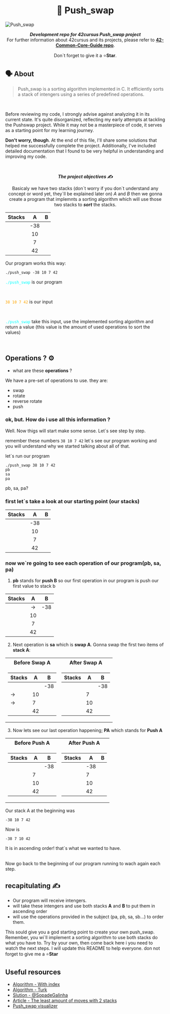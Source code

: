 <h1 align="center">
	📖 Push_swap
</h1>

![Push_swap](https://github.com/user-attachments/assets/e5de5dba-bfa2-4136-acb3-b2f0373e109a)

<p align="center">
	<b><i>Development repo for 42cursus Push_swap project</i></b><br>
	For further information about 42cursus and its projects, please refer to <a href="https://github.com/MarkosComK/42-Common-Core-Guide"><b>42-Common-Core-Guide repo</b></a>.
</p>
<p align="center">
	Don`t forget to give it a ⭐<strong>Star</strong>.
</p>

<!---
<h3 align="center">
	<a href="#%EF%B8%8F-about">About</a>
	<span> · </span>
	<a href="#-index">Index</a>
	<span> · </span>
	<a href="#%EF%B8%8F-usage">Usage</a>
	<span> · </span>
	<a href="#-testing">Testing</a>
</h3>

<div align="center">
	<img src="https://github.com/MarkosComK/42-Libft/assets/67120870/10a2a298-340e-4a67-96bd-d97716a60526">
</div>
-->

## 🗣️ About

> Push_swap is a sorting algorithm implemented in C. It efficiently sorts a stack of intengers using a series of predefined operations.

<br>
<p>
Before reviewing my code, I strongly advise against analyzing it in its current state. It's quite disorganized, reflecting my early attempts at tackling the Pushswap project. While it may not be a masterpiece of code, it serves as a starting point for my learning journey.
</p>
<p>
<strong>Don't worry, though</strong>. At the end of this file, I'll share some solutions that helped me successfully complete the project. Additionally, I've included detailed documentation that I found to be very helpful in understanding and improving my code.
</p>

<br>

<p align="center">
	<b><i>The project objectives ✍️</i></b><br>
</p>

<p align="center">
    Basicaly we have two stacks (don`t worry if you don`t understand any concept or word yet, they`ll be explained later on) <i>A</i> and <i>B</i> then we gonna create a program that implemnts a sorting algorithm which will use those two stacks to <strong><i>sort</i></strong> the stacks.
</p>

| Stacks |   A   |   B   |
| :---:  | :---: | :---: |
|        |  -38  |       |
|        |   10  |       |
|        |   7   |       |
|        |   42  |       |

<p>
    Our program works this way:
</p>

```console
./push_swap -38 10 7 42
```

<p>
    <code style="color: cyan">./push_swap</code> is our program
</p>
<br>
<p>
    <code style="color: orange">38 10 7 42</code> is our input
</p>
<br>
<p>
     <code style="color: cyan">./push_swap</code> take this input, use the implemented sorting algorithm and return a value (this value is the amount of used operations to sort the values)
</p>
<br>

## Operations ? ⚙️

- what are these <strong>operations</strong> ?

We have a pre-set of operations to use. they are:

- swap
- rotate
- reverse rotate
- push

### ok, but. How do i use all this information ?

Well. Now thigs will start make some sense. Let`s see step by step.

remember these numbers <code>38 10 7 42</code> let`s see our program working and you will understand why we started talking about all of that.

let`s run our program

```console
./push_swap 38 10 7 42
pb
sa
pa
```
pb, sa, pa?

### first let`s take a look at our starting point (our stacks)

| Stacks |   A   |   B   |
| :---:  | :---: | :---: |
|        |  -38  |       |
|        |   10  |       |
|        |   7   |       |
|        |   42  |       |

### now we`re going to see each operation of our program(pb, sa, pa)

1. <strong>pb</strong> stands for <strong>push B</strong> so our first operation in our program is push our first value to stack b

| Stacks |   A   |   B   |
| :---:  | :---: | :---: |
|        |   ->  |  -38  |
|        |   10  |       |
|        |   7   |       |
|        |   42  |       |

2. Next operation is <strong>sa</strong> which is <strong>swap A</strong>. Gonna swap the first two items of <strong>stack A</strong>:

<table>
<tr><th>Before Swap A</th><th>After Swap A</th></tr>
<tr><td>

| Stacks |   A   |   B   |
|--------|-------|-------|
|        |       |  -38  |
|   ->   |   10  |       |
|   ->   |   7   |       |
|        |   42  |       |

</td><td>

| Stacks |   A   |   B   |
|--------|-------|-------|
|        |       |  -38  |
|        |   7   |       |
|        |   10  |       |
|        |   42  |       |

</td></tr> </table>

3. Now lets see our last operation happening; <strong>PA</strong> which stands for <strong>Push A</strong>

<table>
<tr><th>Before Push A</th><th>After Push A</th></tr>
<tr><td>

| Stacks |   A   |   B   |
|--------|-------|-------|
|        |       |  -38  |
|        |   7   |       |
|        |   10  |       |
|        |   42  |       |

</td><td>

| Stacks |   A   |   B   |
|--------|-------|-------|
|        |   -38 |       |
|        |   7   |       |
|        |   10  |       |
|        |   42  |       |

</td></tr> </table>

Our stack A at the beginning was

```console
-38 10 7 42
```

Now is

```console
-38 7 10 42
```

It is in ascending order! that`s what we wanted to have.

<br>
Now go back to the beginning of our program running to wach again each step.

## recapitulating ✍️

- Our program will receive intengers.
- will take these intengers and use both stacks <strong>A</strong> and <strong>B</strong> to put them in ascending order
- will use the operations provided in the subject (pa, pb, sa, sb...) to order them.

This sould give you a god starting point to create your own push_swap. Remember, you wi`ll implement a sorting algorithm to use both stacks do what you have to. Try by your own, then come back here i you need to watch the next steps. I will update this README to help everyone. don not forget to give me a ⭐<strong>Star</strong>

## Useful resources

* [Algorithm - With index](https://github.com/VBrazhnik/Push_swap/wiki/Algorithm)
* [Algorithm - Turk](https://medium.com/@ayogun/push-swap-c1f5d2d41e97)
* [Slution - @SopadeGalinha](https://github.com/SopadeGalinha/42-Push_Swap)
* [Article - The least amount of moves with 2 stacks](https://medium.com/@jamierobertdawson/push-swap-the-least-amount-of-moves-with-two-stacks-d1e76a71789a)
* [Push_swap visualizer](https://github.com/o-reo/push_swap_visualizer)
